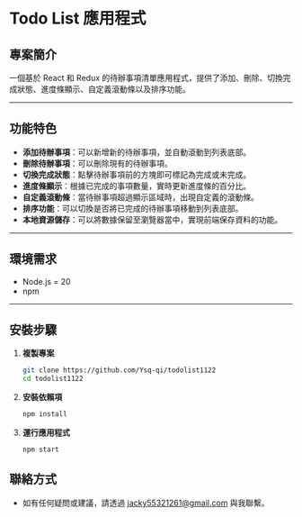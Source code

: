 # Todo List 應用程式

## 專案簡介
一個基於 React 和 Redux 的待辦事項清單應用程式，提供了添加、刪除、切換完成狀態、進度條顯示、自定義滾動條以及排序功能。

---

## 功能特色
- **添加待辦事項**：可以新增新的待辦事項，並自動滾動到列表底部。
- **刪除待辦事項**：可以刪除現有的待辦事項。
- **切換完成狀態**：點擊待辦事項前的方塊即可標記為完成或未完成。
- **進度條顯示**：根據已完成的事項數量，實時更新進度條的百分比。
- **自定義滾動條**：當待辦事項超過顯示區域時，出現自定義的滾動條。
- **排序功能**：可以切換是否將已完成的待辦事項移動到列表底部。
- **本地資源儲存**：可以將數據保留至瀏覽器當中，實現前端保存資料的功能。

---

## 環境需求
- Node.js = 20
- npm  

---

## 安裝步驟

1. **複製專案**
    ```bash
    git clone https://github.com/Ysq-qi/todolist1122
    cd todolist1122

2. **安裝依賴項**
    ```bash
    npm install

3. **運行應用程式**
    ```bas
    npm start

## 聯絡方式
- 如有任何疑問或建議，請透過 jacky55321261@gmail.com 與我聯繫。
